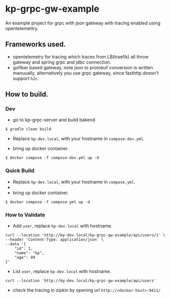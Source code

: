 # kp-grpc-gw-example

An example project for grpc with json gateway with tracing enabled using opentelemettry.

## Frameworks used.

* opentelemetry for tracing which traces from LB(traefik) all throw gateway and spring grpc and jdbc connection.
* gofiber based gateway, note json to protobuf conversion is written manuually,  alternatively you use grpc gateway, since fasthttp doesn't support `h2c`.
  

## How to build.

### Dev

* go to kp-grpc-server and build bakend
```
$ gradle clean build
```

* Replace `kp-dev.local`, with your hostname in `compose-dev.yml`.

* bring up docker container.
```
$ docker compose -f compose-dev.yml up -d
```

### Quick  Build

* Replace `kp-dev.local`, with your hostname in `compose.yml`.
* 
* bring up docker container.
```
$ docker compose -f compose.yml up -d
```

### How  to Validate

* Add  `user`, replace `kp-dev.local`  with hostname.
```
curl --location 'http://kp-dev.local/kp-grpc-gw-example/api/users/1' \
--header 'Content-Type: application/json' \
--data '{
    "id": 1,
    "name": "kp",
    "age": 99
}'
```
* List `user`, replace `kp-dev.local`  with hostname.
```
curl --location 'http://kp-dev.local/kp-grpc-gw-example/api/users'
```
* check the tracing in zipkin by opening url `http://<docker-host>:9411/` 
